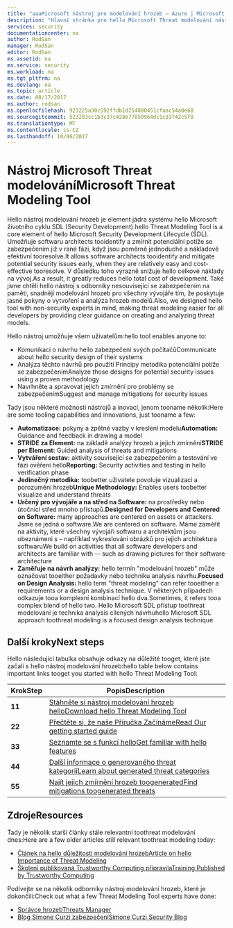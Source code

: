 ```yaml
---
title: "aaaMicrosoft nástroj pro modelování hrozeb – Azure | Microsoft Docs"
description: "Hlavní stránka pro hello Microsoft Threat modelování nástroj, obsahující informace o zahájení práce s nástrojem hello včetně procesu modelování hrozeb hello"
services: security
documentationcenter: na
author: RodSan
manager: RodSan
editor: RodSan
ms.assetid: na
ms.service: security
ms.workload: na
ms.tgt_pltfrm: na
ms.devlang: na
ms.topic: article
ms.date: 08/17/2017
ms.author: rodsan
ms.openlocfilehash: 923225a30c592ffdb1d254000451cfaac54a0e68
ms.sourcegitcommit: 523283cc1b3c37c428e77850964dc1c33742c5f0
ms.translationtype: MT
ms.contentlocale: cs-CZ
ms.lasthandoff: 10/06/2017
---
```

# <a name="microsoft-threat-modeling-tool"></a><span data-ttu-id="6b1e1-103">Nástroj Microsoft Threat modelování</span><span class="sxs-lookup"><span data-stu-id="6b1e1-103">Microsoft Threat Modeling Tool</span></span>

<span data-ttu-id="6b1e1-104">Hello nástroj modelování hrozeb je element jádra systému hello Microsoft životního cyklu SDL (Security Development).</span><span class="sxs-lookup"><span data-stu-id="6b1e1-104">hello Threat Modeling Tool is a core element of hello Microsoft Security Development Lifecycle (SDL).</span></span> <span data-ttu-id="6b1e1-105">Umožňuje softwaru architects tooidentify a zmírnit potenciální potíže se zabezpečením již v rané fázi, když jsou poměrně jednoduché a nákladově efektivní tooresolve.</span><span class="sxs-lookup"><span data-stu-id="6b1e1-105">It allows software architects tooidentify and mitigate potential security issues early, when they are relatively easy and cost-effective tooresolve.</span></span> <span data-ttu-id="6b1e1-106">V důsledku toho výrazně snižuje hello celkové náklady na vývoj.</span><span class="sxs-lookup"><span data-stu-id="6b1e1-106">As a result, it greatly reduces hello total cost of development.</span></span> <span data-ttu-id="6b1e1-107">Také jsme chtěli hello nástroj s odborníky nesouvisející se zabezpečením na paměti, snadněji modelování hrozeb pro všechny vývojáře tím, že poskytuje jasné pokyny o vytvoření a analýza hrozeb modelů.</span><span class="sxs-lookup"><span data-stu-id="6b1e1-107">Also, we designed hello tool with non-security experts in mind, making threat modeling easier for all developers by providing clear guidance on creating and analyzing threat models.</span></span> 

<span data-ttu-id="6b1e1-108">Hello nástroj umožňuje všem uživatelům:</span><span class="sxs-lookup"><span data-stu-id="6b1e1-108">hello tool enables anyone to:</span></span>

* <span data-ttu-id="6b1e1-109">Komunikaci o návrhu hello zabezpečení svých počítačů</span><span class="sxs-lookup"><span data-stu-id="6b1e1-109">Communicate about hello security design of their systems</span></span>
* <span data-ttu-id="6b1e1-110">Analýza těchto návrhů pro použití Principy metodika potenciální potíže se zabezpečením</span><span class="sxs-lookup"><span data-stu-id="6b1e1-110">Analyze those designs for potential security issues using a proven methodology</span></span>
* <span data-ttu-id="6b1e1-111">Navrhněte a spravovat jejich zmírnění pro problémy se zabezpečením</span><span class="sxs-lookup"><span data-stu-id="6b1e1-111">Suggest and manage mitigations for security issues</span></span>

<span data-ttu-id="6b1e1-112">Tady jsou některé možnosti nástrojů a inovací, jenom tooname několik:</span><span class="sxs-lookup"><span data-stu-id="6b1e1-112">Here are some tooling capabilities and innovations, just tooname a few:</span></span>

* <span data-ttu-id="6b1e1-113">**Automatizace:** pokyny a zpětné vazby v kreslení modelu</span><span class="sxs-lookup"><span data-stu-id="6b1e1-113">**Automation:** Guidance and feedback in drawing a model</span></span>
* <span data-ttu-id="6b1e1-114">**STRIDE za Element:** na základě analýzy hrozeb a jejich zmírnění</span><span class="sxs-lookup"><span data-stu-id="6b1e1-114">**STRIDE per Element:** Guided analysis of threats and mitigations</span></span>
* <span data-ttu-id="6b1e1-115">**Vytváření sestav:** aktivity související se zabezpečením a testování ve fázi ověření hello</span><span class="sxs-lookup"><span data-stu-id="6b1e1-115">**Reporting:** Security activities and testing in hello verification phase</span></span>
* <span data-ttu-id="6b1e1-116">**Jedinečný metodika:** toobetter uživatele povoluje vizualizaci a porozumění hrozeb</span><span class="sxs-lookup"><span data-stu-id="6b1e1-116">**Unique Methodology:** Enables users toobetter visualize and understand threats</span></span>
* <span data-ttu-id="6b1e1-117">**Určený pro vývojáře a na střed na Software:** na prostředky nebo útočníci střed mnoho přístupů.</span><span class="sxs-lookup"><span data-stu-id="6b1e1-117">**Designed for Developers and Centered on Software:** many approaches are centered on assets or attackers.</span></span> <span data-ttu-id="6b1e1-118">Jsme se jedná o software.</span><span class="sxs-lookup"><span data-stu-id="6b1e1-118">We are centered on software.</span></span> <span data-ttu-id="6b1e1-119">Máme zaměřit na aktivity, které všechny vývojáři softwaru a architektům jsou obeznámeni s – například vykreslování obrázků pro jejich architektura softwaru</span><span class="sxs-lookup"><span data-stu-id="6b1e1-119">We build on activities that all software developers and architects are familiar with -- such as drawing pictures for their software architecture</span></span>
* <span data-ttu-id="6b1e1-120">**Zaměřuje na návrh analýzy:** hello termín "modelování hrozeb" může označovat tooeither požadavky nebo techniku analysis návrhu.</span><span class="sxs-lookup"><span data-stu-id="6b1e1-120">**Focused on Design Analysis:** hello term "threat modeling" can refer tooeither a requirements or a design analysis technique.</span></span> <span data-ttu-id="6b1e1-121">V některých případech odkazuje tooa komplexní kombinací hello dva.</span><span class="sxs-lookup"><span data-stu-id="6b1e1-121">Sometimes, it refers tooa complex blend of hello two.</span></span> <span data-ttu-id="6b1e1-122">Hello Microsoft SDL přístup toothreat modelování je technika analysis cílených návrhu</span><span class="sxs-lookup"><span data-stu-id="6b1e1-122">hello Microsoft SDL approach toothreat modeling is a focused design analysis technique</span></span>

## <a name="next-steps"></a><span data-ttu-id="6b1e1-123">Další kroky</span><span class="sxs-lookup"><span data-stu-id="6b1e1-123">Next steps</span></span>

<span data-ttu-id="6b1e1-124">Hello následující tabulka obsahuje odkazy na důležité tooget, které jste začali s hello nástroj modelování hrozeb:</span><span class="sxs-lookup"><span data-stu-id="6b1e1-124">hello table below contains important links tooget you started with hello Threat Modeling Tool:</span></span>

| <span data-ttu-id="6b1e1-125">Krok</span><span class="sxs-lookup"><span data-stu-id="6b1e1-125">Step</span></span>  | <span data-ttu-id="6b1e1-126">Popis</span><span class="sxs-lookup"><span data-stu-id="6b1e1-126">Description</span></span>                                                                                   |
| ----- | --------------------------------------------------------------------------------------------- |
| <span data-ttu-id="6b1e1-127">**1**</span><span class="sxs-lookup"><span data-stu-id="6b1e1-127">**1**</span></span> | [<span data-ttu-id="6b1e1-128">Stáhněte si nástroj modelování hrozeb hello</span><span class="sxs-lookup"><span data-stu-id="6b1e1-128">Download hello Threat Modeling Tool</span></span>](https://aka.ms/tmtpreview)                                |
| <span data-ttu-id="6b1e1-129">**2**</span><span class="sxs-lookup"><span data-stu-id="6b1e1-129">**2**</span></span> | [<span data-ttu-id="6b1e1-130">Přečtěte si, že naše Příručka Začínáme</span><span class="sxs-lookup"><span data-stu-id="6b1e1-130">Read Our getting started guide</span></span>](./azure-security-threat-modeling-tool-getting-started.md)    |
| <span data-ttu-id="6b1e1-131">**3**</span><span class="sxs-lookup"><span data-stu-id="6b1e1-131">**3**</span></span> | [<span data-ttu-id="6b1e1-132">Seznamte se s funkcí hello</span><span class="sxs-lookup"><span data-stu-id="6b1e1-132">Get familiar with hello features</span></span>](./azure-security-threat-modeling-tool-feature-overview.md)   |
| <span data-ttu-id="6b1e1-133">**4**</span><span class="sxs-lookup"><span data-stu-id="6b1e1-133">**4**</span></span> | [<span data-ttu-id="6b1e1-134">Další informace o generovaného threat kategorií</span><span class="sxs-lookup"><span data-stu-id="6b1e1-134">Learn about generated threat categories</span></span>](./azure-security-threat-modeling-tool-threats.md)   |
| <span data-ttu-id="6b1e1-135">**5**</span><span class="sxs-lookup"><span data-stu-id="6b1e1-135">**5**</span></span> | [<span data-ttu-id="6b1e1-136">Najít jejich zmírnění hrozeb toogenerated</span><span class="sxs-lookup"><span data-stu-id="6b1e1-136">Find mitigations toogenerated threats</span></span>](./azure-security-threat-modeling-tool-mitigations.md) |

## <a name="resources"></a><span data-ttu-id="6b1e1-137">Zdroje</span><span class="sxs-lookup"><span data-stu-id="6b1e1-137">Resources</span></span>

<span data-ttu-id="6b1e1-138">Tady je několik starší články stále relevantní toothreat modelování dnes:</span><span class="sxs-lookup"><span data-stu-id="6b1e1-138">Here are a few older articles still relevant toothreat modeling today:</span></span>

* [<span data-ttu-id="6b1e1-139">Článek na hello důležitosti modelování hrozeb</span><span class="sxs-lookup"><span data-stu-id="6b1e1-139">Article on hello Importance of Threat Modeling</span></span>](https://msdn.microsoft.com/magazine/dd347831.aspx)
* [<span data-ttu-id="6b1e1-140">Školení publikovaná Trustworthy Computing připravila</span><span class="sxs-lookup"><span data-stu-id="6b1e1-140">Training Published by Trustworthy Computing</span></span>](https://www.microsoft.com/download/details.aspx?id=16420)

<span data-ttu-id="6b1e1-141">Podívejte se na několik odborníky nástroj modelování hrozeb, které je dokončili:</span><span class="sxs-lookup"><span data-stu-id="6b1e1-141">Check out what a few Threat Modeling Tool experts have done:</span></span>

* [<span data-ttu-id="6b1e1-142">Správce hrozeb</span><span class="sxs-lookup"><span data-stu-id="6b1e1-142">Threats Manager</span></span>](https://simoneonsecurity.com/threatsmanagersetup-v1-5-10/)
* [<span data-ttu-id="6b1e1-143">Blog Simone Curzi zabezpečení</span><span class="sxs-lookup"><span data-stu-id="6b1e1-143">Simone Curzi Security Blog</span></span>](https://simoneonsecurity.com/)